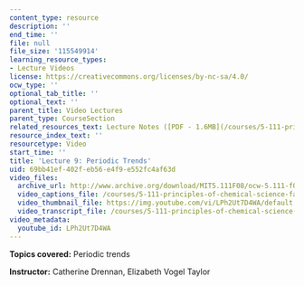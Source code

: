 ```yaml
---
content_type: resource
description: ''
end_time: ''
file: null
file_size: '115549914'
learning_resource_types:
- Lecture Videos
license: https://creativecommons.org/licenses/by-nc-sa/4.0/
ocw_type: ''
optional_tab_title: ''
optional_text: ''
parent_title: Video Lectures
parent_type: CourseSection
related_resources_text: Lecture Notes ([PDF - 1.6MB](/courses/5-111-principles-of-chemical-science-fall-2008/resources/lecnotes09))
resource_index_text: ''
resourcetype: Video
start_time: ''
title: 'Lecture 9: Periodic Trends'
uid: 69bb41ef-402f-eb56-e4f9-e552fc4af63d
video_files:
  archive_url: http://www.archive.org/download/MIT5.111F08/ocw-5.111-f08-lec09_300k.mp4
  video_captions_file: /courses/5-111-principles-of-chemical-science-fall-2008/747afe5c37325156be9d0bb456f7ec19_LPh2Ut7D4WA.vtt
  video_thumbnail_file: https://img.youtube.com/vi/LPh2Ut7D4WA/default.jpg
  video_transcript_file: /courses/5-111-principles-of-chemical-science-fall-2008/e1517e838577d7d4f95b96202ff3bd26_LPh2Ut7D4WA.pdf
video_metadata:
  youtube_id: LPh2Ut7D4WA
---
```


**Topics covered:** Periodic trends

**Instructor:** Catherine Drennan, Elizabeth Vogel Taylor

